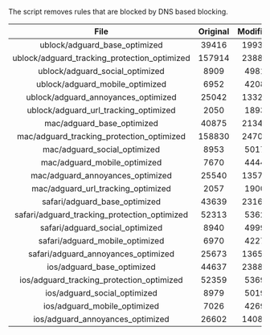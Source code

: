 The script removes rules that are blocked by DNS based blocking.


| File | Original | Modified |
|:----:|:-----:|:-----:|
| ublock/adguard_base_optimized | 39416 | 19939 |
| ublock/adguard_tracking_protection_optimized | 157914 | 23880 |
| ublock/adguard_social_optimized | 8909 | 4981 |
| ublock/adguard_mobile_optimized | 6952 | 4208 |
| ublock/adguard_annoyances_optimized | 25042 | 13322 |
| ublock/adguard_url_tracking_optimized | 2050 | 1893 |
| mac/adguard_base_optimized | 40875 | 21342 |
| mac/adguard_tracking_protection_optimized | 158830 | 24705 |
| mac/adguard_social_optimized | 8953 | 5017 |
| mac/adguard_mobile_optimized | 7670 | 4444 |
| mac/adguard_annoyances_optimized | 25540 | 13579 |
| mac/adguard_url_tracking_optimized | 2057 | 1900 |
| safari/adguard_base_optimized | 43639 | 23161 |
| safari/adguard_tracking_protection_optimized | 52313 | 5362 |
| safari/adguard_social_optimized | 8940 | 4999 |
| safari/adguard_mobile_optimized | 6970 | 4227 |
| safari/adguard_annoyances_optimized | 25673 | 13655 |
| ios/adguard_base_optimized | 44637 | 23883 |
| ios/adguard_tracking_protection_optimized | 52359 | 5369 |
| ios/adguard_social_optimized | 8979 | 5019 |
| ios/adguard_mobile_optimized | 7026 | 4269 |
| ios/adguard_annoyances_optimized | 26602 | 14085 |